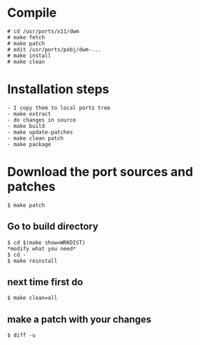# Compile
```
# cd /usr/ports/x11/dwm
# make fetch
# make patch
# edit /usr/ports/pobj/dwm-...
# make install
# make clean
```

# Installation steps
```
- I copy them to local ports tree
- make extract
- do changes in source
- make build
- make update-patches
- make clean patch
- make package
```

# Download the port sources and patches
```
$ make patch
```
## Go to build directory
```
$ cd $(make show=WRKDIST)
*modify what you need*
$ cd -
$ make reinstall
```

## next time first do
```
$ make clean=all
```

## make a patch with your changes
```
$ diff -u
```
